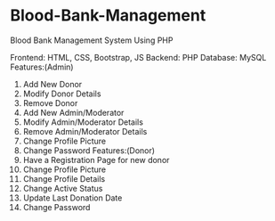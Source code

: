# Blood-Bank-Management
Blood Bank Management System Using PHP


Frontend: HTML, CSS,  Bootstrap, JS
Backend: PHP
Database: MySQL
Features:(Admin)
1. Add New Donor
2. Modify Donor Details
3. Remove Donor
4. Add New Admin/Moderator
5. Modify Admin/Moderator Details
6. Remove Admin/Moderator Details
7. Change Profile Picture
8. Change Password
Features:(Donor)
1. Have a Registration Page for new donor
2. Change Profile Picture
3. Change Profile Details
4. Change Active Status
5. Update Last Donation Date
6. Change Password
